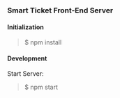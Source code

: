 ### Smart Ticket Front-End Server

#### Initialization

> $ npm install

#### Development

Start Server:

> $ npm start